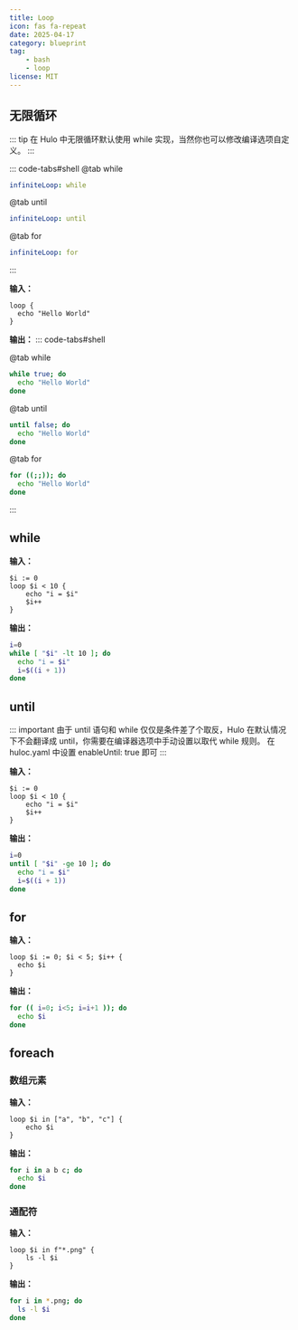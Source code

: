 ```yaml
---
title: Loop
icon: fas fa-repeat
date: 2025-04-17
category: blueprint
tag: 
    - bash
    - loop
license: MIT
---
```


## 无限循环

::: tip
在 Hulo 中无限循环默认使用 while 实现，当然你也可以修改编译选项自定义。
:::


::: code-tabs#shell
@tab while

```yaml title="huloc.yaml"
infiniteLoop: while
```

@tab until

```yaml title="huloc.yaml"
infiniteLoop: until
```

@tab for

```yaml title="huloc.yaml"
infiniteLoop: for
```
:::

**输入：**

```hulo
loop {
  echo "Hello World"
}
```

**输出：**
::: code-tabs#shell
 
@tab while

```bash
while true; do
  echo "Hello World"
done
```

@tab until

```bash
until false; do
  echo "Hello World"
done
```

@tab for

```bash
for ((;;)); do
  echo "Hello World"
done
```
:::

## while

**输入：**
```hulo
$i := 0
loop $i < 10 {
    echo "i = $i"
    $i++
}
```

**输出：**
```bash
i=0
while [ "$i" -lt 10 ]; do
  echo "i = $i"
  i=$((i + 1))
done
```

## until

::: important
由于 until 语句和 while 仅仅是条件差了个取反，Hulo 在默认情况下不会翻译成 until，你需要在编译器选项中手动设置以取代 while 规则。
在 huloc.yaml 中设置 enableUntil: true 即可
:::

**输入：**
```hulo
$i := 0
loop $i < 10 {
    echo "i = $i"
    $i++
}
```

**输出：**
```bash
i=0
until [ "$i" -ge 10 ]; do
  echo "i = $i"
  i=$((i + 1))
done
```

## for

**输入：**
```hulo
loop $i := 0; $i < 5; $i++ {
  echo $i
}
```

**输出：**
```bash
for (( i=0; i<5; i=i+1 )); do
  echo $i
done
```

## foreach

### 数组元素

**输入：**
```hulo
loop $i in ["a", "b", "c"] {
    echo $i
}
```

**输出：**
```bash
for i in a b c; do
  echo $i
done
```

### 通配符

**输入：**
```hulo
loop $i in f"*.png" {
    ls -l $i
}
```

**输出：**
```bash
for i in *.png; do
  ls -l $i
done
```